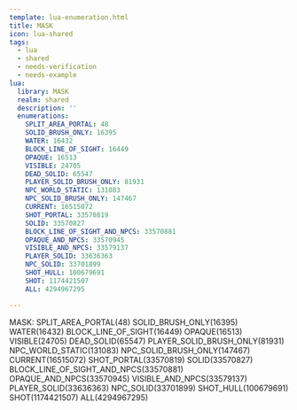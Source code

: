 ```yaml
---
template: lua-enumeration.html
title: MASK
icon: lua-shared
tags:
  - lua
  - shared
  - needs-verification
  - needs-example
lua:
  library: MASK
  realm: shared
  description: ''
  enumerations:
    SPLIT_AREA_PORTAL: 48
    SOLID_BRUSH_ONLY: 16395
    WATER: 16432
    BLOCK_LINE_OF_SIGHT: 16449
    OPAQUE: 16513
    VISIBLE: 24705
    DEAD_SOLID: 65547
    PLAYER_SOLID_BRUSH_ONLY: 81931
    NPC_WORLD_STATIC: 131083
    NPC_SOLID_BRUSH_ONLY: 147467
    CURRENT: 16515072
    SHOT_PORTAL: 33570819
    SOLID: 33570827
    BLOCK_LINE_OF_SIGHT_AND_NPCS: 33570881
    OPAQUE_AND_NPCS: 33570945
    VISIBLE_AND_NPCS: 33579137
    PLAYER_SOLID: 33636363
    NPC_SOLID: 33701899
    SHOT_HULL: 100679691
    SHOT: 1174421507
    ALL: 4294967295

---
```


<div class="lua__search__keywords">
MASK: SPLIT_AREA_PORTAL(48) SOLID_BRUSH_ONLY(16395) WATER(16432) BLOCK_LINE_OF_SIGHT(16449) OPAQUE(16513) VISIBLE(24705) DEAD_SOLID(65547) PLAYER_SOLID_BRUSH_ONLY(81931) NPC_WORLD_STATIC(131083) NPC_SOLID_BRUSH_ONLY(147467) CURRENT(16515072) SHOT_PORTAL(33570819) SOLID(33570827) BLOCK_LINE_OF_SIGHT_AND_NPCS(33570881) OPAQUE_AND_NPCS(33570945) VISIBLE_AND_NPCS(33579137) PLAYER_SOLID(33636363) NPC_SOLID(33701899) SHOT_HULL(100679691) SHOT(1174421507) ALL(4294967295)
</div>
